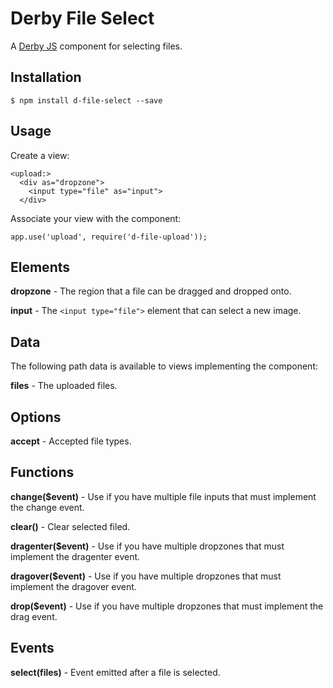 Derby File Select
=================

A [Derby JS](http://derbyjs.com) component for selecting files.

Installation
------------

    $ npm install d-file-select --save

Usage
-----

Create a view:

    <upload:>
      <div as="dropzone">
        <input type="file" as="input">
      </div>

Associate your view with the component:

    app.use('upload', require('d-file-upload'));

Elements
--------

**dropzone** - The region that a file can be dragged and dropped onto.

**input** - The `<input type="file">` element that can select a new image.

Data
----

The following path data is available to views implementing the component:

**files** - The uploaded files.

Options
-------

**accept** - Accepted file types.

Functions
---------

**change($event)** - Use if you have multiple file inputs that must implement the change event.

**clear()** - Clear selected filed.

**dragenter($event)** - Use if you have multiple dropzones that must implement the dragenter event.

**dragover($event)** - Use if you have multiple dropzones that must implement the dragover event.

**drop($event)** - Use if you have multiple dropzones that must implement the drag event.

Events
------

**select(files)** - Event emitted after a file is selected.
